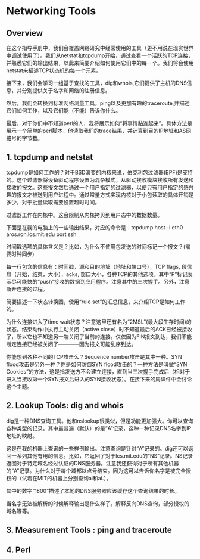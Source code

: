 # Networking Tools

## Overview

在这个指导手册中，我们会覆盖网络研究中经常使用的工具（更不用说在现实世界中调试使用了）。我们从netstat和tcpdump开始，通过查看一个活跃的TCP连接，并熟悉它们的输出结果，以此来简要介绍如何使用它们中的每一个。我们将会使用netstat来描述TCP状态机的每一个元素。

接下来，我们会学习一组基于查找的工具，dig和whois,它们提供了主机的DNS信息，并分别提供关于名字和网络的注册信息。

然后，我们会转换到标准网络测量工具，ping以及更加有趣的traceroute,并描述它们如何工作，以及它们能（不能）告诉你什么。

最后，对于你们中不知道perl的人，我将展示如何“将事情黏连起来”。具体方法是展示一个简单的perl脚本，他读取我们的trace结果，并计算到目的IP地址和AS网络号的字节数。

## 1. tcpdump and netstat

tcpdump是如何工作的？对于BSD演变的内核来说，伯克利包过滤器(BPF)是支持的。这个过滤器将设备驱动程序设置为混杂模式，从驱动接收模块接收所有发送和接收的报文。这些报文然后通过一个用户指定的过滤器，以便只有用户指定的感兴趣的报文才被送到用户进程中。通过常量方式实现内核对于小包读取的具体开销是多少，对于批量读取需要设置超时时间。

过滤器工作在内核中。这会限制从内核拷贝到用户态中的数据数量。

下面是在我的电脑上的一些输出结果，对应的命令是：tcpdump host -i eth0 aros.ron.lcs.mit.edu port ssh 

时间戳选项的具体含义是？比如，为什么不使用包发送的时间标记一个报文？(需要时钟同步)

每一行包含的信息有：时间戳，源和目的地址（地址和端口号），TCP flags, 段信息（开始，结束，大小），acks, 窗口大小，各种TCP的其他选项。其中“P”标记表示尽可能快的“push”接收的数据到应用程序。注意其中的三次握手。另外，注意断开连接的过程。

简要描述一下状态转换图，使用“rule set”的汇总信息，来介绍TCP是如何工作的。

为什么连接进入了time wait状态？注意这里还有名为“2MSL”(最大段生存时间)的状态。结束动作中执行主动关闭（active close）时不知道最后的ACK已经被接收了，所以它也不知道另一端关闭了当前的连接。仅仅因为FIN报文到达，我们不能断定连接已经被关闭了————因为报文可能乱序到达。

你能想到各种不同的TCP攻击么？Sequence number攻击是其中一种。SYN flood攻击是另外一种？你是如何防御SYN flood攻击的？一种方法是叫做“SYN Cookies”的方法，这是指发送方不会建立连接，直到当三次握手完成后（相对于进入当接收第一个SYN报文后进入的SYN接收状态）。在接下来的周课件中会讨论这个主题。

## 2. Lookup Tools: dig and whois

dig是一种DNS查询工具。他和nslookup很类似，但是功能更加强大。你可以查询各种类型的记录。其中最普遍（默认）的是“A”记录，这种一种记录DNS名字到IP地址的映射。

这是在我的机器上查询的一些样例输出。注意查询是针对“A”记录的。dig还可以返回一系列其他有用的信息。比如，它返回了对于lcs.mit.edu的“NS”记录。NS记录返回对于特定域名经过认证的DNS服务器。注意我还获得对于所有其他机器的“A”记录。为什么对于每个域都以点号结束。因为这可以告诉你名字是被完全授权的（试着在MIT的机器上分别查询ai和ai.）。

其中的数字“1800”描述了本地的DNS服务器应该缓存这个查询结果的时长。

当名字无法被解析的时候解释输出是什么样子。解释反向DNS查询，部分授权的域名等等。

## 3. Measurement Tools : ping and traceroute


## 4. Perl



